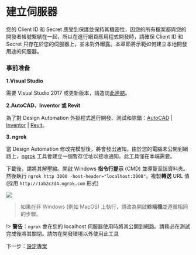 # 建立伺服器

您的 Client ID 和 Secret 應受到保護並保持其機密性，因您的所有檔案都與您的開發者帳號繫結在一起，所以在進行網頁應用程式開發時，請確保 Client ID 和 Secret 只存在於您的伺服器上，並未對外曝露。本章節將示範如何建立本地開發用途的伺服器。

### 事前准备

**1\.Visual Studio**

需要 Visual Studio 2017 或更新版本，請造訪[此連結](https://visualstudio.microsoft.com/vs/)。

**2\.AutoCAD、Inventor 或 Revit**

為了對 Design Automation 外掛程式進行開發、測試和除錯：[AutoCAD](https://www.autodesk.com/products/autocad/overview) | [Inventor](https://www.autodesk.com/products/inventor/overview) | [Revit](https://www.autodesk.com/products/revit/overview)。

**3\. ngrok**

當 Design Automation 修改完模型後，將會發出通知。由於您的電腦未公開到網路上，[ngrok](https://ngrok.com/) 工具會建立一個暫存位址以接收通知。此工具僅在本端需要。 

下載後，請將其解壓縮。開啟 Windows **指令行提示** (CMD) 並導覽至該資料夾。然後執行 `ngrok http 3000 -host-header="localhost:3000"`。複製**轉送** URL 值 (採用 `http://1ab2c3d4.ngrok.com` 形式)

![](/_media/designautomation/ngrok.gif)

> 如果在非 Windows (例如 MacOS) 上執行，請改為開啟**終端機**並遵循相同的步驟。

!> **警告**：`ngrok` 會在您的 localhost 伺服器使用時將其公開到網路。請務必在測試完成後將其關閉。請勿在開發環境以外使用此工具

下一步：[設定專案](/zh-TW/environment/setup/netcore_da)